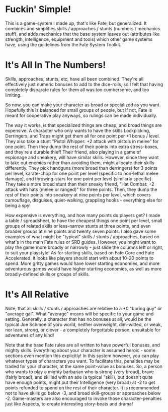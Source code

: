 # Fuckin' Simple!
This is a game-system I made up, that's like Fate, but generalized.
It combines and simplifies skills / approaches / stunts (numbers / mechanics stuff),
and adds mechanics that the base system leaves out (attributes like strength, intelligence, equipment and tools)
which other game systems have, using the guidelines from the Fate System Toolkit.

# It's All In The Numbers!
Skills, approaches, stunts, etc, have all been combined.
They're all effectively just numeric bonuses to add to the dice-rolls,
so I felt that having completely disparate rules for them all was too cumbersome,
and too limiting.

So now, you can make your character as broad or specialized as you want.
Hopefully this is balanced for small groups of people, but if not, Fate is meant
for cooperative play anyways, so rulings can be made individually.

The way it works, is that specialized things are cheap, and broad things are expensive.
A character who only wants to have the skills Lockpicking, Derringers, and Traps might get them
all for one point per +1 bonus / level.
They also take a stunt "Pistol Whipper: +2 attack with pistols in melee" for one point.
Then they dump the rest of their points into extra stress-boxes, and they're a durable thief!
Their friend, also playing in a game of espionage and sneakery, will have similar skills.
However, since they want to take out enemies rather than avoiding them,
might allocate their skills differently.
They pick handguns (more broad than derringers) for 3 points per level,
karate-chop for one point per level (specific to non-lethal melee damage),
and throwing-stars for one point per level (similarly specific).
They take a more broad stunt than their sneaky friend,
"Hat Combat: +2 attack with hats (melee or ranged)" for three points.
Then, they dump the rest of their points into sneakery at nine points per level,
which covers camouflage, disguises, quiet-walking, grappling hooks - everything else for being a spy!

How expensive is everything, and how many points do players get?
I made a table / spreadsheet, to have the cheapest things one point per level,
small groups of related skills or less-narrow stunts at three points,
and even broader groups at nine points and twenty seven points.
I also gave some examples of what might be "typical" skills / stunts / approaches,
based on what's in the main Fate rules or SRD guides.
However, you might want to play the game more broadly or narrowly - just slide the columns
left or right, to suit your playstyle!
As for starting skills, based on Fate Core and Fate Accelerated, it looks like 
players should start with about 10-20 points to spend.
More gritty games would have lower starting economies, and more adventurous
games would have higher starting economies, as well as more broadly-defined skills or
groups of skills.

# It's All Relative
Note, that all skills / stunts / approaches are relative to a +0 "boring guy" or "average gal".
What "average" means will be specific to your game and setting.
Generally, a character that has no bonuses at all, would be the typical Joe Schmoe of yoru world,
neither overweight, dim-witted, or weak, nor lean, strong, or clever - a completely forgettable person,
unsuitable for adventures of any kind!

Note that the base Fate rules are all written to have powerful bonuses, and mighty skills.
Everything about your character is assumed heroic - some sections even mention this explicitly!
In this system however, you can play whatever types of characters you want.
To facilitate this, penalties may be traded for your character, at the same point-value as bonuses.
So, a person who wants to play a mighty barbarian who is strong (very broad),
brave (fairly broad), and skilled with an axe (a typical "skill),
but doesn't quite have enough points, might put their Intelligence (very broad)
at -2 to get points refunded to spend on the rest of their character.
It is recommended not to have skills go below -3, and broad skill-groups or approaches below -2.
Game-masters are also encouraged to invoke those character-penalties just like Aspects,
to create interesting story-beats and drama!
